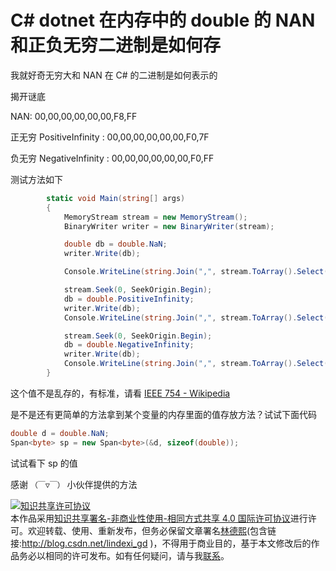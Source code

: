 
# C# dotnet 在内存中的 double 的 NAN 和正负无穷二进制是如何存

我就好奇无穷大和 NAN 在 C# 的二进制是如何表示的

<!--more-->


<!-- CreateTime:6/12/2020 8:52:44 AM -->

<!-- 发布 -->

揭开谜底

NAN: 00,00,00,00,00,00,F8,FF

正无穷 PositiveInfinity : 00,00,00,00,00,00,F0,7F

负无穷 NegativeInfinity : 00,00,00,00,00,00,F0,FF

测试方法如下

```csharp
        static void Main(string[] args)
        {
            MemoryStream stream = new MemoryStream();
            BinaryWriter writer = new BinaryWriter(stream);

            double db = double.NaN;
            writer.Write(db);

            Console.WriteLine(string.Join(",", stream.ToArray().Select(b => b.ToString("X2"))));

            stream.Seek(0, SeekOrigin.Begin);
            db = double.PositiveInfinity;
            writer.Write(db);
            Console.WriteLine(string.Join(",", stream.ToArray().Select(b => b.ToString("X2"))));

            stream.Seek(0, SeekOrigin.Begin);
            db = double.NegativeInfinity;
            writer.Write(db);
            Console.WriteLine(string.Join(",", stream.ToArray().Select(b => b.ToString("X2"))));
        }
```

这个值不是乱存的，有标准，请看 [IEEE 754 - Wikipedia](https://en.wikipedia.org/wiki/IEEE_754 )

是不是还有更简单的方法拿到某个变量的内存里面的值存放方法？试试下面代码

```csharp
double d = double.NaN;
Span<byte> sp = new Span<byte>(&d, sizeof(double));
```

试试看下 sp 的值

感谢 `（￣▽￣）` 小伙伴提供的方法





<a rel="license" href="http://creativecommons.org/licenses/by-nc-sa/4.0/"><img alt="知识共享许可协议" style="border-width:0" src="https://licensebuttons.net/l/by-nc-sa/4.0/88x31.png" /></a><br />本作品采用<a rel="license" href="http://creativecommons.org/licenses/by-nc-sa/4.0/">知识共享署名-非商业性使用-相同方式共享 4.0 国际许可协议</a>进行许可。欢迎转载、使用、重新发布，但务必保留文章署名[林德熙](http://blog.csdn.net/lindexi_gd)(包含链接:http://blog.csdn.net/lindexi_gd )，不得用于商业目的，基于本文修改后的作品务必以相同的许可发布。如有任何疑问，请与我[联系](mailto:lindexi_gd@163.com)。